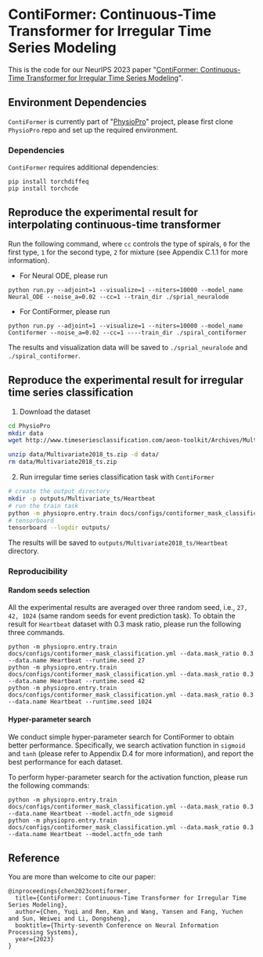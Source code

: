 # ContiFormer: Continuous-Time Transformer for Irregular Time Series Modeling
This is the code for our NeurIPS 2023 paper "[ContiFormer: Continuous-Time Transformer for Irregular Time Series Modeling](https://seqml.github.io/contiformer/)".

## Environment Dependencies

`ContiFormer` is currently part of "[PhysioPro](https://github.com/microsoft/physiopro)" project, please first clone `PhysioPro` repo and set up the required environment.

### Dependencies

`ContiFormer` requires additional dependencies:

```
pip install torchdiffeq
pip install torchcde
```

## Reproduce the experimental result for interpolating continuous-time transformer

Run the following command, where `cc` controls the type of spirals, `0` for the first type, `1` for the second type, `2` for mixture (see Appendix C.1.1 for more information).

* For Neural ODE, please run

```
python run.py --adjoint=1 --visualize=1 --niters=10000 --model_name Neural_ODE --noise_a=0.02 --cc=1 --train_dir ./sprial_neuralode
```

* For ContiFormer, please run

```
python run.py --adjoint=1 --visualize=1 --niters=10000 --model_name Contiformer --noise_a=0.02 --cc=1 ----train_dir ./spiral_contiformer
```

The results and visualization data will be saved to `./sprial_neuralode` and `./spiral_contiformer`.


## Reproduce the experimental result for irregular time series classification

1. Download the dataset

```bash
cd PhysioPro
mkdir data
wget http://www.timeseriesclassification.com/aeon-toolkit/Archives/Multivariate2018_ts.zip -P data

unzip data/Multivariate2018_ts.zip -d data/
rm data/Multivariate2018_ts.zip
```

2. Run irregular time series classification task with `ContiFormer`

```bash
# create the output directory
mkdir -p outputs/Multivariate_ts/Heartbeat
# run the train task
python -m physiopro.entry.train docs/configs/contiformer_mask_classification.yml --data.mask_ratio 0.3 --data.name Heartbeat
# tensorboard
tensorboard --logdir outputs/
```

The results will be saved to `outputs/Multivariate2018_ts/Heartbeat` directory.

### Reproducibility

#### Random seeds selection

All the experimental results are averaged over three random seed, i.e., `27, 42, 1024` (same random seeds for event prediction task). To obtain the result for `Heartbeat` dataset with 0.3 mask ratio, please run the following three commands.

```
python -m physiopro.entry.train docs/configs/contiformer_mask_classification.yml --data.mask_ratio 0.3 --data.name Heartbeat --runtime.seed 27
python -m physiopro.entry.train docs/configs/contiformer_mask_classification.yml --data.mask_ratio 0.3 --data.name Heartbeat --runtime.seed 42
python -m physiopro.entry.train docs/configs/contiformer_mask_classification.yml --data.mask_ratio 0.3 --data.name Heartbeat --runtime.seed 1024
```

#### Hyper-parameter search

We conduct simple hyper-parameter search for ContiFormer to obtain better performance. Specifically, we search activation function in `sigmoid` and `tanh` (please refer to Appendix D.4 for more information), and report the best performance for each dataset.

To perform hyper-parameter search for the activation function, please run the following commands:

```
python -m physiopro.entry.train docs/configs/contiformer_mask_classification.yml --data.mask_ratio 0.3 --data.name Heartbeat --model.actfn_ode sigmoid
python -m physiopro.entry.train docs/configs/contiformer_mask_classification.yml --data.mask_ratio 0.3 --data.name Heartbeat --model.actfn_ode tanh
```

## Reference
You are more than welcome to cite our paper:
```
@inproceedings{chen2023contiformer,
  title={ContiFormer: Continuous-Time Transformer for Irregular Time Series Modeling},
  author={Chen, Yuqi and Ren, Kan and Wang, Yansen and Fang, Yuchen and Sun, Weiwei and Li, Dongsheng},
  booktitle={Thirty-seventh Conference on Neural Information Processing Systems},
  year={2023}
}
```
